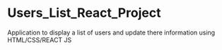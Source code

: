 # Users_List_React_Project
Application to display a list of users and update there information using HTML/CSS/REACT JS
